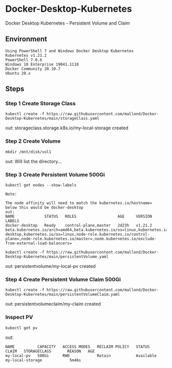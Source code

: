 # Docker-Desktop-Kubernetes
Docker Desktop Kubernetes - Persistent Volume and Claim

## Environment
```
Using PowerShell 7 and Windows Docker Desktop Kubernetes
Kubernetes v1.21.2
PowerShell 7.0.6
Windows 10 Enterprise 19041.1110
Docker Community 20.10.7
Ubuntu 20.x

```

## Steps

### Step 1 Create Storage Class
```
kubectl create -f https://raw.githubusercontent.com/mallond/Docker-Desktop-Kubernetes/main/storageClass.yaml
```  
out: storageclass.storage.k8s.io/my-local-storage created

### Step 2 Create Volume
```
mkdir /mnt/disk/vol1
```
out: Will list the directory...

### Step 3 Create Persistent Volume 500Gi
```
kubectl get nodes --show-labels
```
```
Note: 

The node affinity will need to match the kubernetes.io/hostname=
below this would be docker-desktop
out: 
NAME             STATUS   ROLES                  AGE     VERSION   LABELS
docker-desktop   Ready    control-plane,master   2d23h   v1.21.2   beta.kubernetes.io/arch=amd64,beta.kubernetes.io/os=linux,kubernetes.io/arch=amd64,kubernetes.io/hostname=docker-desktop,kubernetes.io/os=linux,node-role.kubernetes.io/control-plane=,node-role.kubernetes.io/master=,node.kubernetes.io/exclude-from-external-load-balancers=

```
```
kubectl create -f https://raw.githubusercontent.com/mallond/Docker-Desktop-Kubernetes/main/persistentVolume.yaml
```  
out: persistentvolume/my-local-pv created

### Step 4 Create Persistent Volume Claim 500Gi
```
kubectl create -f https://raw.githubusercontent.com/mallond/Docker-Desktop-Kubernetes/main/persistentVolumeClaim.yaml
```  
out: persistentvolumeclaim/my-claim created

### Inspect PV
```
kubectl get pv
```  
out:   
```
NAME          CAPACITY   ACCESS MODES   RECLAIM POLICY   STATUS      CLAIM   STORAGECLASS       REASON   AGE
my-local-pv   500Gi      RWO            Retain           Available           my-local-storage            5m46s
```
